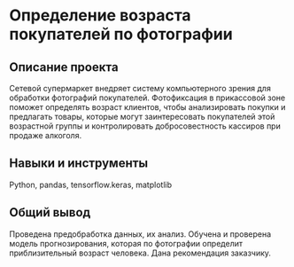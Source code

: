 # Определение возраста покупателей по фотографии
## Описание проекта
Сетевой супермаркет внедряет систему компьютерного зрения для обработки фотографий покупателей. Фотофиксация в прикассовой зоне поможет определять возраст клиентов, чтобы анализировать покупки и предлагать товары, которые могут заинтересовать покупателей этой возрастной группы и контролировать добросовестность кассиров при продаже алкоголя. 

## Навыки и инструменты
Python, pandas, tensorflow.keras, matplotlib

## Общий вывод
Проведена предобработка данных, их анализ. Обучена и проверена модель прогнозирования, которая по фотографии определит приблизительный возраст человека. Дана рекомендация заказчику.
